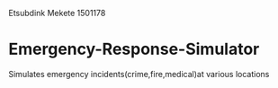 Etsubdink Mekete 1501178
# Emergency-Response-Simulator
Simulates emergency incidents(crime,fire,medical)at various locations

